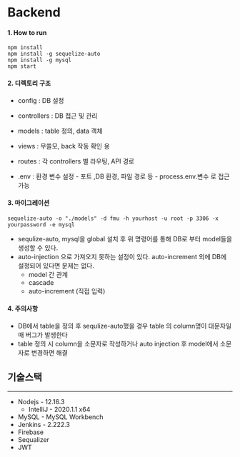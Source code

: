 # Backend

#### 1. How to run

```
npm install
npm install -g sequelize-auto
npm install -g mysql
npm start
```



#### 2. 디렉토리 구조

- config : DB 설정

- controllers : DB 접근 및 관리
- models : table 정의, data 객체

- views : 무쓸모, back 작동 확인 용
- routes : 각 controllers 별 라우팅, API 경로 
- .env : 환경 변수 설정 - 포트 ,DB 환경, 파일 경로 등 - process.env.변수 로 접근 가능



#### 3.  마이그레이션

```
sequelize-auto -o "./models" -d fmu -h yourhost -u root -p 3306 -x yourpassword -e mysql
```

- sequlize-auto, mysql을 global 설치 후 위 명령어를 통해 DB로 부터 model들을 생성할 수 있다.
- auto-injection 으로 가져오지 못하는 설정이 있다. auto-increment 외에 DB에 설정되어 있다면 문제는 없다.
  - model 간 관계
  - cascade
  - auto-increment (직접 입력)



#### 4. 주의사항

- DB에서 table을 정의 후 sequlize-auto했을 경우 table 의 column명이 대문자일 때 버그가 발생한다
- table 정의 시 column을 소문자로 작성하거나 auto injection 후 model에서 소문자로 변경하면 해결

## 기술스택

_____

- Nodejs - 12.16.3
  - IntelliJ - 2020.1.1 x64
- MySQL - MySQL Workbench
- Jenkins - 2.222.3
- Firebase
- Sequalizer
- JWT